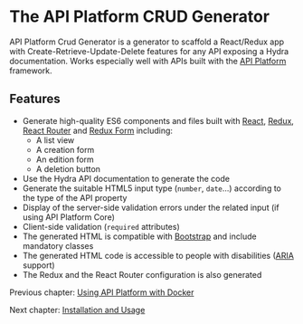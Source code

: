 # The API Platform CRUD Generator

API Platform Crud Generator is a generator to scaffold a React/Redux app with Create-Retrieve-Update-Delete features for any API exposing a Hydra documentation.
Works especially well with APIs built with the [API Platform](https://api-platform.com) framework.

## Features

* Generate high-quality ES6 components and files built with [React](https://facebook.github.io/react/), [Redux](http://redux.js.org), [React Router](https://reacttraining.com/react-router/) and [Redux Form](http://redux-form.com/) including:
  * A list view
  * A creation form
  * An edition form
  * A deletion button
* Use the Hydra API documentation to generate the code
* Generate the suitable HTML5 input type (`number`, `date`...) according to the type of the API property
* Display of the server-side validation errors under the related input (if using API Platform Core)
* Client-side validation (`required` attributes)
* The generated HTML is compatible with [Bootstrap](https://getbootstrap.com/) and include mandatory classes
* The generated HTML code is accessible to people with disabilities ([ARIA](https://www.w3.org/WAI/intro/aria) support)
* The Redux and the React Router configuration is also generated

Previous chapter: [Using API Platform with Docker](../deployment/docker.md)

Next chapter: [Installation and Usage](installation-and-usage.md)
